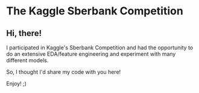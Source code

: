 # The Kaggle Sberbank Competition

## Hi, there!

I participated in Kaggle's Sberbank Competition and had the opportunity to do 
an extensive EDA/feature engineering and experiment with many different models.

So, I thought I'd share my code with you here!

Enjoy! ;)
